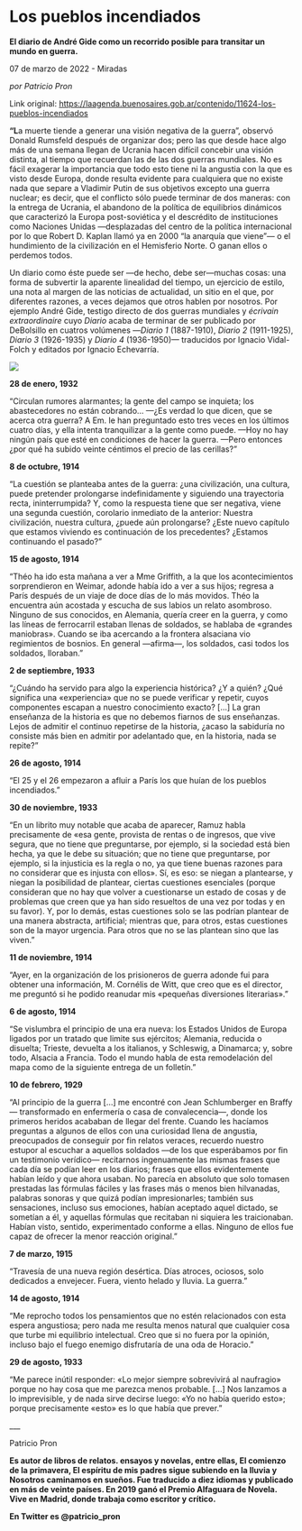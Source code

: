 # Los pueblos incendiados

**El diario de André Gide como un recorrido posible para transitar un mundo en guerra.**

07 de marzo de 2022 - Miradas

_por Patricio Pron_

Link original: https://laagenda.buenosaires.gob.ar/contenido/11624-los-pueblos-incendiados



**“L**a muerte tiende a generar una visión negativa de la guerra”, observó Donald Rumsfeld después de organizar dos; pero las que desde hace algo más de una semana llegan de Ucrania hacen difícil concebir una visión distinta, al tiempo que recuerdan las de las dos guerras mundiales. No es fácil exagerar la importancia que todo esto tiene ni la angustia con la que es visto desde Europa, donde resulta evidente para cualquiera que no existe nada que separe a Vladimir Putin de sus objetivos excepto una guerra nuclear; es decir, que el conflicto sólo puede terminar de dos maneras: con la entrega de Ucrania, el abandono de la política de equilibrios dinámicos que caracterizó la Europa post-soviética y el descrédito de instituciones como Naciones Unidas —desplazadas del centro de la política internacional por lo que Robert D. Kaplan llamó ya en 2000 “la anarquía que viene”— o el hundimiento de la civilización en el Hemisferio Norte. O ganan ellos o perdemos todos.




Un diario como éste puede ser —de hecho, debe ser—muchas cosas: una forma de subvertir la aparente linealidad del tiempo, un ejercicio de estilo, una nota al margen de las noticias de actualidad, un sitio en el que, por diferentes razones, a veces dejamos que otros hablen por nosotros. Por ejemplo André Gide, testigo directo de dos guerras mundiales y *écrivain extraordinaire* cuyo *Diario* acaba de terminar de ser publicado por DeBolsillo en cuatros volúmenes —*Diario 1* (1887-1910), *Diario 2* (1911-1925), *Diario 3* (1926-1935) y *Diario 4* (1936-1950)— traducidos por Ignacio Vidal-Folch y editados por Ignacio Echevarría.




![](https://cdn.feater.me/files/images/157908/f7464474-3a2a-4c8a-b61c-38c6d534a200.jpg)




**28 de enero, 1932**




“Circulan rumores alarmantes; la gente del campo se inquieta; los abastecedores no están cobrando... —¿Es verdad lo que dicen, que se acerca otra guerra? A Em. le han preguntado esto tres veces en los últimos cuatro días, y ella intenta tranquilizar a la gente como puede. —Hoy no hay ningún país que esté en condiciones de hacer la guerra. —Pero entonces ¿por qué ha subido veinte céntimos el precio de las cerillas?”




**8 de octubre, 1914**




“La cuestión se planteaba antes de la guerra: ¿una civilización, una cultura, puede pretender prolongarse indefinidamente y siguiendo una trayectoria recta, ininterrumpida? Y, como la respuesta tiene que ser negativa, viene una segunda cuestión, corolario inmediato de la anterior: Nuestra civilización, nuestra cultura, ¿puede aún prolongarse? ¿Este nuevo capítulo que estamos viviendo es continuación de los precedentes? ¿Estamos continuando el pasado?”




**15 de agosto, 1914**




“Théo ha ido esta mañana a ver a Mme Griffith, a la que los acontecimientos sorprendieron en Weimar, adonde había ido a ver a sus hijos; regresa a París después de un viaje de doce días de lo más movidos. Théo la encuentra aún acostada y escucha de sus labios un relato asombroso. Ninguno de sus conocidos, en Alemania, quería creer en la guerra, y como las líneas de ferrocarril estaban llenas de soldados, se hablaba de «grandes maniobras». Cuando se iba acercando a la frontera alsaciana vio regimientos de bosnios. En general —afirma—, los soldados, casi todos los soldados, lloraban.”




**2 de septiembre, 1933**




“¿Cuándo ha servido para algo la experiencia histórica? ¿Y a quién? ¿Qué significa una «experiencia» que no se puede verificar y repetir, cuyos componentes escapan a nuestro conocimiento exacto? […] La gran enseñanza de la historia es que no debemos fiarnos de sus enseñanzas. Lejos de admitir el continuo repetirse de la historia, ¿acaso la sabiduría no consiste más bien en admitir por adelantado que, en la historia, nada se repite?”




**26 de agosto, 1914**




“El 25 y el 26 empezaron a afluir a París los que huían de los pueblos incendiados.”




**30 de noviembre, 1933**




“En un librito muy notable que acaba de aparecer, Ramuz habla precisamente de «esa gente, provista de rentas o de ingresos, que vive segura, que no tiene que preguntarse, por ejemplo, si la sociedad está bien hecha, ya que le debe su situación; que no tiene que preguntarse, por ejemplo, si la injusticia es la regla o no, ya que tiene buenas razones para no considerar que es injusta con ellos». Sí, es eso: se niegan a plantearse, y niegan la posibilidad de plantear, ciertas cuestiones esenciales (porque consideran que no hay que volver a cuestionarse un estado de cosas y de problemas que creen que ya han sido resueltos de una vez por todas y en su favor). Y, por lo demás, estas cuestiones solo se las podrían plantear de una manera abstracta, artificial; mientras que, para otros, estas cuestiones son de la mayor urgencia. Para otros que no se las plantean sino que las viven.”




**11 de noviembre, 1914**




“Ayer, en la organización de los prisioneros de guerra adonde fui para obtener una información, M. Cornélis de Witt, que creo que es el director, me preguntó si he podido reanudar mis «pequeñas diversiones literarias».”




**6 de agosto, 1914**




“Se vislumbra el principio de una era nueva: los Estados Unidos de Europa ligados por un tratado que limite sus ejércitos; Alemania, reducida o disuelta; Trieste, devuelta a los italianos, y Schleswig, a Dinamarca; y, sobre todo, Alsacia a Francia. Todo el mundo habla de esta remodelación del mapa como de la siguiente entrega de un folletín.”




**10 de febrero, 1929**




“Al principio de la guerra […] me encontré con Jean Schlumberger en Braffy — transformado en enfermería o casa de convalecencia—, donde los primeros heridos acababan de llegar del frente. Cuando les hacíamos preguntas a algunos de ellos con una curiosidad llena de angustia, preocupados de conseguir por fin relatos veraces, recuerdo nuestro estupor al escuchar a aquellos soldados —de los que esperábamos por fin un testimonio verídico— recitarnos ingenuamente las mismas frases que cada día se podían leer en los diarios; frases que ellos evidentemente habían leído y que ahora usaban. No parecía en absoluto que solo tomasen prestadas las fórmulas fáciles y las frases más o menos bien hilvanadas, palabras sonoras y que quizá podían impresionarles; también sus sensaciones, incluso sus emociones, habían aceptado aquel dictado, se sometían a él, y aquellas fórmulas que recitaban ni siquiera les traicionaban. Habían visto, sentido, experimentado conforme a ellas. Ninguno de ellos fue capaz de ofrecer la menor reacción original.”




**7 de marzo, 1915**




“Travesía de una nueva región desértica. Días atroces, ociosos, solo dedicados a envejecer. Fuera, viento helado y lluvia. La guerra.”




**14 de agosto, 1914**




“Me reprocho todos los pensamientos que no estén relacionados con esta espera angustiosa; pero nada me resulta menos natural que cualquier cosa que turbe mi equilibrio intelectual. Creo que si no fuera por la opinión, incluso bajo el fuego enemigo disfrutaría de una oda de Horacio.”




**29 de agosto, 1933**




“Me parece inútil responder: «Lo mejor siempre sobrevivirá al naufragio» porque no hay cosa que me parezca menos probable. […] Nos lanzamos a lo imprevisible, y de nada sirve decirse luego: «Yo no había querido esto»; porque precisamente «esto» es lo que había que prever.”




\_\_\_




Patricio Pron




**Es autor de libros de relatos. ensayos y novelas, entre ellas, El comienzo de la primavera, El espíritu de mis padres sigue subiendo en la lluvia y Nosotros caminamos en sueños. Fue traducido a diez idiomas y publicado en más de veinte países. En 2019 ganó el Premio Alfaguara de Novela. Vive en Madrid, donde trabaja como escritor y crítico.**




**En Twitter es @patricio\_pron**



